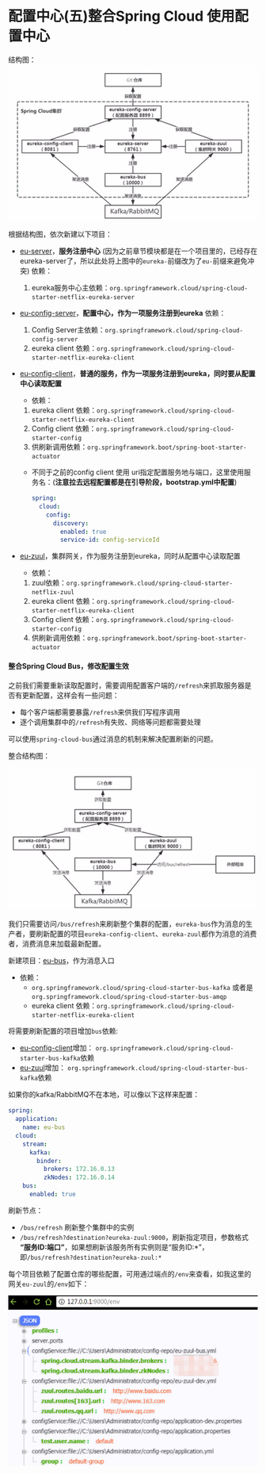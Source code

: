 # 配置中心(五)整合Spring Cloud 使用配置中心

结构图：
![spring-cloud-config.png](attachement/spring-cloud-config.jpg)

根据结构图，依次新建以下项目：

* [eu-server](eu-server)，**服务注册中心** (因为之前章节模块都是在一个项目里的，已经存在eureka-server了，所以此处将上图中的`eureka-`前缀改为了`eu-`前缀来避免冲突)
  依赖：

  1. eureka服务中心主依赖：`org.springframework.cloud/spring-cloud-starter-netflix-eureka-server`

* [eu-config-server](eureka-config-server)，**配置中心，作为一项服务注册到eureka**
  依赖：

  1. Config Server主依赖：`org.springframework.cloud/spring-cloud-config-server` 
  2. eureka client 依赖：`org.springframework.cloud/spring-cloud-starter-netflix-eureka-client`

* [eu-config-client](eu-config-client)，**普通的服务，作为一项服务注册到eureka，同时要从配置中心读取配置**

  * 依赖：

  1. eureka client 依赖：`org.springframework.cloud/spring-cloud-starter-netflix-eureka-client`
  2. Config client 依赖：`org.springframework.cloud/spring-cloud-starter-config`
  3. 供刷新调用依赖：`org.springframework.boot/spring-boot-starter-actuator`

  * 不同于之前的config client 使用 uri指定配置服务地与端口，这里使用服务名：(**注意拉去远程配置都是在引导阶段，bootstrap.yml中配置**)

    ```yaml
    spring:
      cloud:
        config:
          discovery:
            enabled: true
            service-id: config-serviceId
    ```

* [eu-zuul](./eu-zuul)，集群网关，作为服务注册到eureka，同时从配置中心读取配置

  - 依赖：

  1. zuul依赖：`org.springframework.cloud/spring-cloud-starter-netflix-zuul`
  2. eureka client 依赖：`org.springframework.cloud/spring-cloud-starter-netflix-eureka-client`
  3. Config client 依赖：`org.springframework.cloud/spring-cloud-starter-config`
  4. 供刷新调用依赖：`org.springframework.boot/spring-boot-starter-actuator`



#### 整合Spring Cloud Bus，修改配置生效

之前我们需要重新读取配置时，需要调用配置客户端的`/refresh`来抓取服务器是否有更新配置，这样会有一些问题：

* 每个客户端都需要暴露`/refresh`来供我们写程序调用
* 逐个调用集群中的`/refresh`有失败、网络等问题都需要处理

可以使用`spring-cloud-bus`通过消息的机制来解决配置刷新的问题。

整合结构图：

![spring-cloud-bus.jpg](attachement/spring-cloud-bus.jpg)

我们只需要访问`/bus/refresh`来刷新整个集群的配置，`eureka-bus`作为消息的生产者，要刷新配置的项目`eureka-config-client`、`eureka-zuul`都作为消息的消费者，消费消息来加载最新配置。

新建项目：[eu-bus](eu-bus)，作为消息入口

* 依赖：
  * `org.springframework.cloud/spring-cloud-starter-bus-kafka` 或者是`org.springframework.cloud/spring-cloud-starter-bus-amqp`
  * eureka client 依赖：`org.springframework.cloud/spring-cloud-starter-netflix-eureka-client`

将需要刷新配置的项目增加`bus`依赖: 

* [eu-config-client](eu-config-client)增加： `org.springframework.cloud/spring-cloud-starter-bus-kafka`依赖
* [eu-zuul](./eu-zuul)增加： `org.springframework.cloud/spring-cloud-starter-bus-kafka`依赖

如果你的kafka/RabbitMQ不在本地，可以像以下这样来配置：

```yaml
spring:
  application:
    name: eu-bus
  cloud:
    stream:
      kafka:
        binder:
          brokers: 172.16.0.13
          zkNodes: 172.16.0.14
    bus:
      enabled: true
```



刷新节点：

* `/bus/refresh` 刷新整个集群中的实例
* `/bus/refresh?destination?eureka-zuul:9000`，刷新指定项目，参数格式 **“服务ID:端口”**，如果想刷新该服务所有实例则是“服务ID:\*”，即`/bus/refresh?destination?eureka-zuul:*`


每个项目依赖了配置仓库的哪些配置，可用通过端点的`/env`来查看，如我这里的网关`eu-zuul`的`/env`如下：

![env](attachement/env.png)